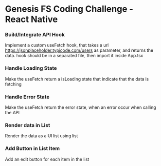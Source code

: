 # Genesis FS Coding Challenge - React Native

### **Build/Integrate API Hook**
Implement a custom useFetch hook, that takes a url [<https://jsonplaceholder.typicode.com/users>](<https://jsonplaceholder.typicode.com/users>) as parameter, and returns the data. hook should be in a separated file, then import it inside App.tsx

### **Handle Loading State**
Make the useFetch return a isLoading state that indicate that the data is fetching

### **Handle Error State**
Make the useFetch return the error state, when an error occur when calling the API

### **Render data in List**
Render the data as a UI list using list

### **Add Button in List Item**
Add an edit button for each item in the list